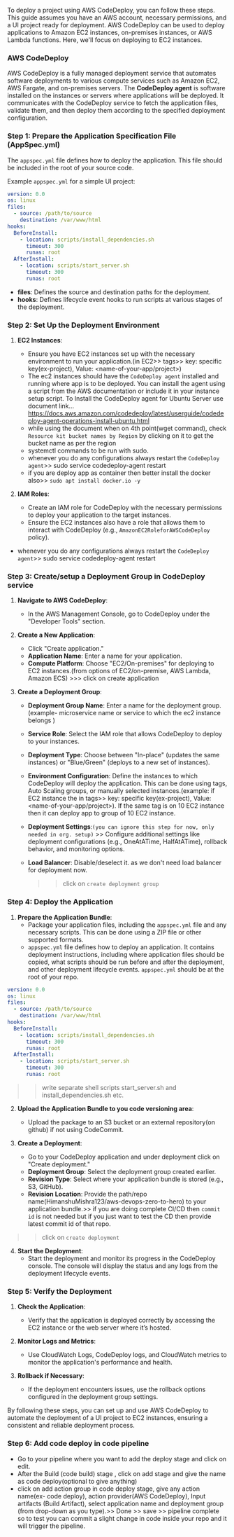 To deploy a project using AWS CodeDeploy, you can follow these steps. This guide assumes you have an AWS account, necessary permissions, and a UI project ready for deployment. AWS CodeDeploy can be used to deploy applications to Amazon EC2 instances, on-premises instances, or AWS Lambda functions. Here, we'll focus on deploying to EC2 instances.


### AWS CodeDeploy
AWS CodeDeploy is a fully managed deployment service that automates software deployments to various compute services such as Amazon EC2, AWS Fargate, and on-premises servers. The **CodeDeploy agent** is software installed on the instances or servers where applications will be deployed. It communicates with the CodeDeploy service to fetch the application files, validate them, and then deploy them according to the specified deployment configuration.


### Step 1: Prepare the Application Specification File (AppSpec.yml)

The `appspec.yml` file defines how to deploy the application. This file should be included in the root of your source code.

Example `appspec.yml` for a simple UI project:

```yaml
version: 0.0
os: linux
files:
  - source: /path/to/source
    destination: /var/www/html
hooks:
  BeforeInstall:
    - location: scripts/install_dependencies.sh
      timeout: 300
      runas: root
  AfterInstall:
    - location: scripts/start_server.sh
      timeout: 300
      runas: root
```

- **files**: Defines the source and destination paths for the deployment.
- **hooks**: Defines lifecycle event hooks to run scripts at various stages of the deployment.

### Step 2: Set Up the Deployment Environment

1. **EC2 Instances**:
   - Ensure you have EC2 instances set up with the necessary environment to run your application.(in EC2>> tags>> key: specific key(ex-project), Value: <name-of-your-app/project>)
   - The ec2 instances should have the `CodeDeploy agent` installed and running where app is to be deployed. You can install the agent using a script from the AWS documentation or include it in your instance setup script. To Install the CodeDeploy agent for Ubuntu Server use document link...  https://docs.aws.amazon.com/codedeploy/latest/userguide/codedeploy-agent-operations-install-ubuntu.html
    - while using the document when on 4th point(wget command), check  `Resource kit bucket names by Region` by clicking on it to get the bucket name as per the region 
    - systemctl commands to be run with sudo.
    - whenever you do any configurations always restart the  `CodeDeploy agent`>> sudo service codedeploy-agent restart
    - if you are deploy app as container then better install the docker also>>  `sudo apt install docker.io -y`
   
2. **IAM Roles**:
   - Create an IAM role for CodeDeploy with the necessary permissions to deploy your application to the target instances.
   - Ensure the EC2 instances also have a role that allows them to interact with CodeDeploy (e.g., `AmazonEC2RoleforAWSCodeDeploy` policy).
- whenever you do any configurations always restart the  `CodeDeploy agent`>> sudo service codedeploy-agent restart

### Step 3: Create/setup a Deployment Group in CodeDeploy service

1. **Navigate to AWS CodeDeploy**:
   - In the AWS Management Console, go to CodeDeploy under the "Developer Tools" section.

2. **Create a New Application**:
   - Click "Create application."
   - **Application Name**: Enter a name for your application.
   - **Compute Platform**: Choose "EC2/On-premises" for deploying to EC2 instances.(from options of EC2/on-premise, AWS Lambda, Amazon ECS)  >>> click on create application

3. **Create a Deployment Group**:
   - **Deployment Group Name**: Enter a name for the deployment group.(example- microservice name or service to which the ec2 instance belongs )
   - **Service Role**: Select the IAM role that allows CodeDeploy to deploy to your instances.
   - **Deployment Type**: Choose between "In-place" (updates the same instances) or "Blue/Green" (deploys to a new set of instances).
   - **Environment Configuration**: Define the instances to which CodeDeploy will deploy the application. This can be done using tags, Auto Scaling groups, or manually selected instances.(example: if EC2 instance the in tags>> key: specific key(ex-project), Value: <name-of-your-app/project>). If the same tag is on 10 EC2 instance then it can deploy app to group of 10 EC2 instance.
   - **Deployment Settings**:`(you can ignore this step for now, only needed in org. setup)` >> Configure additional settings like deployment configurations (e.g., OneAtATime, HalfAtATime), rollback behavior, and monitoring options.
   - **Load Balancer**: Disable/deselect it. as we don't need load balancer for deployment now.
    
     >> click on `create deployment group`

### Step 4: Deploy the Application

1. **Prepare the Application Bundle**:
   - Package your application files, including the `appspec.yml` file and any necessary scripts. This can be done using a ZIP file or other supported formats.
   - `appspec.yml` file defines how to deploy an application. It contains deployment instructions, including where application files should be copied, what scripts should be run before and after the deployment, and other deployment lifecycle events. `appspec.yml` should be at the root of your repo.


```yaml
version: 0.0
os: linux
files:
  - source: /path/to/source
    destination: /var/www/html
hooks:
  BeforeInstall:
    - location: scripts/install_dependencies.sh
      timeout: 300
      runas: root
  AfterInstall:
    - location: scripts/start_server.sh
      timeout: 300
      runas: root
```
>> write separate shell scripts start_server.sh and install_dependencies.sh etc.

2. **Upload the Application Bundle to you code versioning area**:
   - Upload the package to an S3 bucket or an external repository(on github) if not using CodeCommit.

3. **Create a Deployment**:
   - Go to your CodeDeploy application and under deployment click on "Create deployment."
   - **Deployment Group**: Select the deployment group created earlier.
   - **Revision Type**: Select where your application bundle is stored (e.g., S3, GitHub).
   - **Revision Location**: Provide the path/repo name(HimanshuMishra123/aws-devops-zero-to-hero) to your application bundle.>> if you are doing complete CI/CD then `commit id` is not needed but if you just want to test the CD then provide latest commit id of that repo.
>> click on `create deployment`

4. **Start the Deployment**:
   - Start the deployment and monitor its progress in the CodeDeploy console. The console will display the status and any logs from the deployment lifecycle events.

### Step 5: Verify the Deployment

1. **Check the Application**:
   - Verify that the application is deployed correctly by accessing the EC2 instance or the web server where it’s hosted.

2. **Monitor Logs and Metrics**:
   - Use CloudWatch Logs, CodeDeploy logs, and CloudWatch metrics to monitor the application's performance and health.

3. **Rollback if Necessary**:
   - If the deployment encounters issues, use the rollback options configured in the deployment group settings.

By following these steps, you can set up and use AWS CodeDeploy to automate the deployment of a UI project to EC2 instances, ensuring a consistent and reliable deployment process.

### Step 6: Add code deploy in code pipeline
   - Go to your pipeline where you want to add the deploy stage and click on edit.
   - After the Build (code build) stage , click on add stage and give the name as code deploy(optional to give anything)
   - click on add action group in code deploy stage, give any action name(ex- code deploy), action provider(AWS CodeDeploy), Input artifacts (Build Artifact), select application name and deployment group (from drop-down as you type).>> Done >> save >> pipeline complete so to test you can commit a slight change in code inside your repo and it will trigger the pipeline.
   
